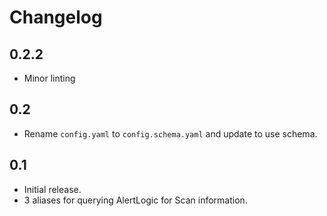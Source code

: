 # Changelog

## 0.2.2

* Minor linting

## 0.2

- Rename `config.yaml` to `config.schema.yaml` and update to use schema.

## 0.1

* Initial release.
* 3 aliases for querying AlertLogic for Scan information.
